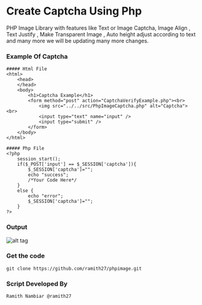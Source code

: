 # Create  Captcha Using Php 

PHP Image Library with features like Text or Image Captcha, Image Align , Text Justify , Make Transparent Image , Auto height adjust according to text and many more we will be updating many more changes.

### Example Of Captcha
	##### Html File
	<html>
		<head>
		</head>
		<body>
			<h1>Captcha Example</h1>
			<form method="post" action="CaptchaVerifyExample.php"><br>
				<img src="../../src/PhpImageCaptcha.php" alt="Captcha"><br>
				<input type="text" name="input" />
				<input type="submit" />
			</form>
		</body>
	</html>
	
	##### Php File
	<?php
		session_start();
		if($_POST['input'] == $_SESSION['captcha']){
			$_SESSION['captcha']="";
			echo "success";
			/*Your Code Here*/
		}
		else {
			echo "error";
			$_SESSION['captcha']="";
		}
	?>
    
	
### Output 
![alt tag](https://camo.githubusercontent.com/fb2d1a8ea1d3265860146ea18cac4af3aa0c53ae/687474703a2f2f626c732e776534752e70772f636170746368612e706e67)
 

### Get the code

    git clone https://github.com/ramith27/phpimage.git
    
### Script Developed By
    
    Ramith Nambiar @ramith27

  